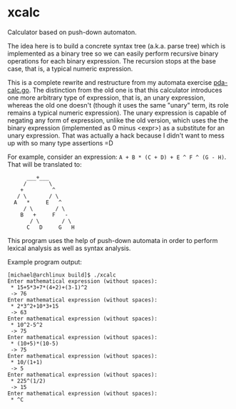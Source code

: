 # xcalc
Calculator based on push-down automaton.

The idea here is to build a concrete syntax tree (a.k.a. parse tree) which is implemented as a binary tree so we can easily perform recursive binary operations for each binary expression. The recursion stops at the base case, that is, a typical numeric expression.

This is a complete rewrite and restructure from my automata exercise [pda-calc.go](https://github.com/michaelrk02/exercises/blob/master/automata/pda-calc.go). The distinction from the old one is that this calculator introduces one more arbitrary type of expression, that is, an unary expression, whereas the old one doesn't (though it uses the same "unary" term, its role remains a typical numeric expression). The unary expression is capable of negating any form of expression, unlike the old version, which uses the the binary expression (implemented as 0 minus \<expr>) as a substitute for an unary expression. That was actually a hack because I didn't want to mess up with so many type assertions =D

For example, consider an expression: `A + B * (C + D) + E ^ F ^ (G - H)`. That will be translated to:
```
      ___+___
     /       \
    +         ^
   / \       / \
  A   *     E   ^
     / \       / \
    B   +     F   -
       / \       / \
      C   D     G   H
```

This program uses the help of push-down automata in order to perform lexical analysis as well as syntax analysis.

Example program output:
```
[michael@archlinux build]$ ./xcalc
Enter mathematical expression (without spaces):
 * 15+5*3+7*(4+2)+(3-1)^2
 -> 76
Enter mathematical expression (without spaces):
 * 2*3^2+10*3+15
 -> 63
Enter mathematical expression (without spaces):
 * 10^2-5^2     
 -> 75
Enter mathematical expression (without spaces):
 * (10+5)*(10-5)
 -> 75
Enter mathematical expression (without spaces):
 * 10/(1+1)
 -> 5
Enter mathematical expression (without spaces):
 * 225^(1/2)
 -> 15
Enter mathematical expression (without spaces):
 * ^C
```

